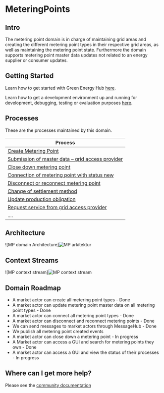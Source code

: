 # MeteringPoints

<!---[![codecov](https://codecov.io/gh/Energinet-DataHub/geh-metering-point/branch/main/graph/badge.svg?token=XR3CF7GC90)](https://codecov.io/gh/Energinet-DataHub/geh-metering-point)--->

## Intro

The metering point domain is in charge of maintaining grid areas and creating the different metering point types in their respective grid areas, as well as maintaining the metering point state.
Furthermore the domain supports metering point master data updates not related to an energy supplier or consumer updates.

## Getting Started

Learn how to get started with Green Energy Hub [here](https://github.com/Energinet-DataHub/green-energy-hub/blob/main/docs/getting-started.md).

Learn how to get a development environment up and running for development, debugging, testing or evaluation purposes [here](docs/development.md).

## Processes

These are the processes maintained by this domain.

| Process                                                                      |
| ---------------------------------------------------------------------------- |
| [Create Metering Point](docs/business-processes/create-metering-point.md) |
| [Submission of master data – grid access provider](docs/business-processes/submission-of-master-data-grid-acess-provider.md)                |
| [Close down metering point](docs/business-processes/close-down-metering-point.md)                                               |
| [Connection of metering point with status new](docs/business-processes/connection-of-metering-point-with-status-new.md)                                             |
| [Disconnect or reconnect metering point](docs/business-processes/disconnect-or-reconnect-metering-point.md)  
| [Change of settlement method](docs/business-processes/change-of-settlement-method.md)                                                        |
| [Update production obligation](docs/business-processes/update-production-obligation.md)                                                              |
| [Request service from grid access provider](docs/business-processes/request-service-from-grid-access-provider.md)                             |
| ....                                                                         |

## Architecture



![MP domain Architecture]![MP arkitektur](https://user-images.githubusercontent.com/72008816/157631274-8d0c3b81-e64f-4b61-a6e6-9ac5bf5e1829.PNG)

## Context Streams

![MP context stream]![MP context stream](https://user-images.githubusercontent.com/72008816/157631333-074e2029-5af0-4dac-a048-a3f8f252001b.PNG)

## Domain Roadmap

* A market actor can create all metering point types - Done
* A market actor can update metering point master data on all metering point types - Done
* A market actor can connect all metering point types - Done
* A market actor can disconnect and reconnect metering points - Done
* We can send messages to market actors through MessageHub - Done
* We publish all metering point created events
* A market actor can close down a metering point - In progress
* A Market actor can access a GUI and search for metering points they own - Done
* A market actor can access a GUI and view the status of their processes - In progress

## Where can I get more help?

Please see the [community documentation](https://github.com/Energinet-DataHub/green-energy-hub/blob/main/COMMUNITY.md)
